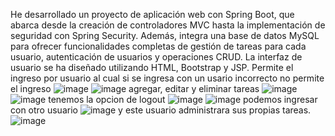 He desarrollado un proyecto de aplicación web con Spring Boot, que abarca desde la creación de controladores MVC hasta la implementación de seguridad con Spring Security. Además, integra una base de datos  MySQL para ofrecer funcionalidades completas de gestión de tareas para cada usuario, autenticación de usuarios y operaciones CRUD. La interfaz de usuario se ha diseñado utilizando HTML, Bootstrap y JSP.
Permite el ingreso por usuario al cual si se ingresa con un usario incorrecto no permite el ingreso
![image](https://github.com/ChrisDL34/ToDo-List-SpringSecurity/assets/128629521/c94ced7d-ade0-4078-9c1f-bec5fedb37ec)
![image](https://github.com/ChrisDL34/ToDo-List-SpringSecurity/assets/128629521/689ad8c5-63da-48a5-b2fa-c9bfaba92ecc)
agregar, editar y eliminar tareas
![image](https://github.com/ChrisDL34/ToDo-List-SpringSecurity/assets/128629521/1a63d968-6064-41d7-9e78-e1c11d7dbdc7)
![image](https://github.com/ChrisDL34/ToDo-List-SpringSecurity/assets/128629521/8ba5dc81-5378-4a3f-8e38-47c3eebc2c20)
tenemos la opcion de logout
![image](https://github.com/ChrisDL34/ToDo-List-SpringSecurity/assets/128629521/2d02ccff-0cc1-4f22-8efb-2a69b2606401)
![image](https://github.com/ChrisDL34/ToDo-List-SpringSecurity/assets/128629521/b2d6a732-5580-4404-91a0-976d0f1e65bd)
podemos ingresar con otro usuario
![image](https://github.com/ChrisDL34/ToDo-List-SpringSecurity/assets/128629521/3f472959-cd25-493b-9ccd-a5bce0b901e0)
y este usuario administrara sus propias tareas.
![image](https://github.com/ChrisDL34/ToDo-List-SpringSecurity/assets/128629521/4c06759a-b775-45e2-959b-6ca16b09f54f)
